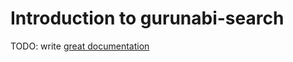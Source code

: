 # Introduction to gurunabi-search

TODO: write [great documentation](http://jacobian.org/writing/what-to-write/)
